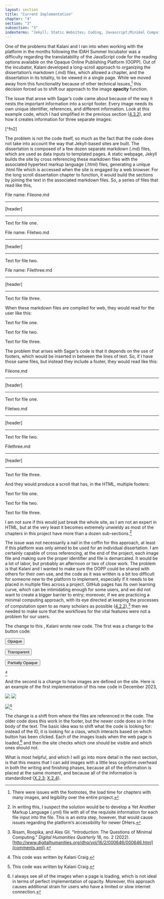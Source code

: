 ```yaml
---
layout: section
title: "Current Implementation"
chapter: "4"
section: "3"
subsection: "3"
indexterms: "Jekyll; Static Websites; Coding, Javascript;Minimal Computing;"
---
```


One of the problems that Kalani and I ran into when working with the platform in the months following the IDAH Summer Incubator was a difficulty regarding the translatability of the JavaScript code for the reading options available on the Opaque Online Publishing Platform (OOPP). Out of the incubator, Kalani developed a long-scroll approach to organizing the dissertation’s markdown (.md) files, which allowed a chapter, and the dissertation in its totality, to be viewed in a single page. While we moved away from this functionality because of other technical issues,[^fn1] this decision forced us to shift our approach to the image <span data-tooltip aria-haspopup="true" class="has-tip" data-disable-hover="false" tabindex="1" title="Opacity is a rights-based philosophical framework that assumes humans have a right to not be known in knowledge systems."><b>opacity</b></span> function.

The issue that arose with Sagar’s code came about because of the way it nests the important information into a script footer. Every image needs its own unique identifier, references, and different information. Look at this example code, which I had simplified in the previous section (<a href="{{ site.baseurl }}/dissertation/4_3_2}}">4.3.2</a>), and how it creates information for three separate images:

<script>

function toggleOpacity(mode) {

const partialLines = document.querySelectorAll('.partial-lines');

const opaqueLines = document.querySelectorAll('.opaque-lines');

const HenryReport = document.getElementById('HenryReport');

const henrydetail = document.getElementById('henrydetail');

// Remove the "active" class from all buttons

const buttons = document.querySelectorAll('.toggle-button');

buttons.forEach(button => {

button.classList.remove('active');

});

if (mode === 'partial') {

// Toggle partial lines

partialLines.forEach(line => {

line.style.backgroundColor = '#000000'; // Set background color to black

HenryReport.src = "{{ site.baseurl }}/assets/img/ReportoftheHenryPhippsIns3_1905-1906158_Partial.png";

henrydetail.src = "{{ site.baseurl }}/assets/img/ReportoftheHenryPhippsIns3_1905-1906158_Resize_Partial.jpg";

});

// Ensure opaque lines are fully visible

opaqueLines.forEach(line => {

line.style.opacity = '1';

line.style.backgroundColor = ''

});

            

} else if (mode === 'opaque') {

// Toggle opaque lines

opaqueLines.forEach(line => {

line.style.backgroundColor = '#000000'; // Set background color to black

HenryReport.src = "{{ site.baseurl }}/assets/img/ReportoftheHenryPhippsIns3_1905-1906158_Full.jpg";

henrydetail.src = "{{ site.baseurl }}/assets/img/ReportoftheHenryPhippsIns3_1905-1906158_Resize_Full.jpg";

});

// Ensure partial lines are fully visible

partialLines.forEach(line => {

line.style.opacity = '1';

line.style.backgroundColor = ''

});

}

else if (mode === 'non-opaque'){

HenryReport.src = "{{ site.baseurl }}/assets/img/ReportoftheHenryPhippsIns3_1905-1906158.jpg";

henrydetail.src = "{{ site.baseurl }}/assets/img/ReportoftheHenryPhippsIns3_1905-1906158_Resize.jpg";

partialLines.forEach(line => {

line.style.opacity = '1';

line.style.backgroundColor = ''

});

opaqueLines.forEach(line => {

line.style.opacity = '1';

line.style.backgroundColor = ''

});

}

// Add the "active" class to the clicked button

const activeButton = document.querySelector(`button[data-mode="${mode}"]`);

activeButton.classList.add('active');

        

}

</script>[^fn2]

The problem is not the code itself, so much as the fact that the code does not take into account the way that Jekyll-based sites are built. The dissertation is composed of a few dozen separate markdown (.md) files, which are used as data inputs to templated pages. A static webpage, Jekyll builds the site by cross referencing these markdown files with the associated hypertext markup language (.html) files, generating a unique .html file which is accessed when the site is engaged by a web browser. For the long scroll dissertation chapter to function, it would build the sections by joining the text in the associated markdown files. So, a series of files that read like this,

File name: Fileone.md

-----

[header]

-----

Text for file one.


File name: Filetwo.md

-----

[header]

-----

Text for file two.


File name: Filethree.md

-----

[header]

-----

Text for file three.

When these markdown files are compiled for web, they would read for the user like this:

Text for file one.

Text for file two.

Text for file three.

The problem that arises with Sagar’s code is that it depends on the use of footers, which would be inserted in between the lines of text. So, if I have those same files, but instead they include a footer, they would read like this:

Fileone.md

-----

[header]

-----

Text for file one.

<Footer1>


Filetwo.md

-----

[header]

-----

Text for file two.

<Footer2>

Filethree.md

-----

[header]

-----

Text for file three.

<Footer3>

And they would produce a scroll that has, in the HTML, multiple footers:

Text for file one.

<Footer1>

Text for file two.

<Footer2>

Text for file three.

<Footer3>

I am not sure if this would just break the whole site, as I am not an expert in HTML, but at the very least it becomes extremely unwieldy as most of the chapters in this project have more than a dozen sub-sections.[^fn3]

The issue was not necessarily a nail in the coffin for this approach, at least if this platform was only aimed to be used for an individual dissertation. I am certainly capable of cross referencing, at the end of the project, each image file and making sure the proper identifier and file is demarcated. It would be a lot of labor, but probably an afternoon or two of close work. The problem is that Kalani and I wanted to make sure the OOPP could be shared with others for their own use, and the code as it was written is a bit too difficult for someone new to the platform to implement, especially if it needs to be placed in multiple files across a project. GitHub pages has its own learning curve, which can be intimidating enough for some users, and we did not want to create a bigger barrier to entry; moreover, if we are practicing a minimal computing approach, with its eye directed at keeping the processes of computation open to as many scholars as possible (<a href="{{ site.baseurl }}/dissertation/4_2_2}}">4.2.2</a>),[^fn4] then we needed to make sure that the workflows for the vital features were not a problem for our users.

The change to this , Kalani wrote new code. The first was a change to the button code:

<div class="toggle-buttons">

<button id="opaqueBtn" class="toggle-button">Opaque</button>

<button id="transparentBtn" class="toggle-button">Transparent</button>

<button id="partiallyOpaqueBtn" class="toggle-button">Partially Opaque</button></div>[^fn5]

And the second is a change to how images are defined on the site. Here is an example of the first implementation of this new code in December 2023,

<img id="Barlow_1922_0001_cropped" class="opaque" src="{{ site.baseurl }}/assets/items/Barlow_1922_0001_cropped_opaque.jpg" style="max-width:60%;height:auto;">

<img id="Barlow_1922_0001_cropped" class="transparent" src="{{ site.baseurl }}/assets/items/Barlow_1922_0001_cropped.jpg" style="max-width:60%;height:auto;">

<img id="Barlow_1922_0001_cropped" class="partially-opaque" src="{{ site.baseurl }}/assets/items/Barlow_1922_0001_cropped_partial.jpg" style="max-width:60%;height:auto;">[^fn6]

The change is a shift from where the files are referenced in the code. The older code does this work in the footer, but the newer code does so in the body of the text. The basic idea was to shift what the code is looking for: instead of the ID, it is looking for a class, which interacts based on which button has been clicked. Each of the images loads when the web page is loaded,[^fn7] and then the site checks which one should be visible and which ones should not.

What is most helpful, and which I will go into more detail in the next section, is that this means that I can add images with a little less cognitive overhead in both the writing and finishing phases, because all of the information is placed at the same moment, and because all of the information is standardized (<a href="{{ site.baseurl }}/dissertation/X_2_3}}">X.2.3</a>; <a href="{{ site.baseurl }}/dissertation/X_2_4}}">X.2.4</a>).

[^fn1]: There were issues with the footnotes, the load time for chapters with many images, and legibility over the entire project.

[^fn2]: This code was written by Sagar Prabhu, and simplified by Sean Purcell.

[^fn3]: In writing this, I suspect the solution would be to develop a Yet Another Markup Language (.yml) file with all of the requisite information for each file input into the file. This is an extra step, however, that would cause issues regarding the platform’s accessibility for newer DHers.

[^fn4]: Risam, Roopika, and Alex Gil. “Introduction: The Questions of Minimal Computing.” *Digital Humanities Quarterly* 16, no. 2 (2022). [http://www.digitalhumanities.org/dhq/vol/16/2/000646/000646.html](comments.xml).

[^fn5]: This code was written by Kalani Craig.

[^fn6]: This code was written by Kalani Craig.

[^fn7]: I always see all of the images when a page is loading, which is not ideal in terms of perfect implementation of opacity. Moreover, this approach causes additional strain for users who have a limited or slow internet connection.